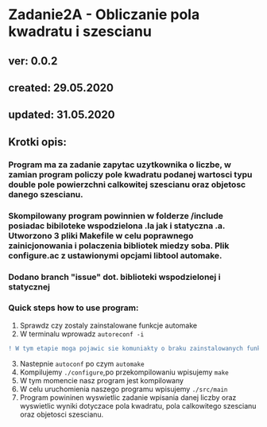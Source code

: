 # Zadanie2A - Obliczanie pola kwadratu i szescianu
## ver: 0.0.2
## created: 29.05.2020
## updated: 31.05.2020
## Krotki opis:
### Program ma za zadanie zapytac uzytkownika o liczbe, w zamian program policzy pole kwadratu podanej wartosci typu double  pole powierzchni calkowitej szescianu oraz objetosc danego  szescianu.

### Skompilowany program powinnien w folderze /include posiadac bibiloteke wspodzielona .la jak i statyczna .a. Utworzono 3 pliki Makefile w celu poprawnego zainicjonowania i polaczenia bibliotek miedzy soba. Plik configure.ac z ustawionymi opcjami libtool automake. 

### Dodano branch "issue" dot. biblioteki wspodzielonej i statycznej

### Quick steps how to use program:
1. Sprawdz czy zostaly zainstalowane funkcje automake
2. W terminalu wprowadz ``autoreconf -i``
```diff
! W tym etapie moga pojawic sie komuniakty o braku zainstalowanych funkcji typu aclocal, aby program zadzialal nalezy dodac funkcje wpisujac polecenie aclocal
```
3. Nastepnie ``autoconf`` po czym ``automake`` 
4. Kompilujemy ``./configure``,po przekompilowaniu wpisujemy ``make``
5. W tym momencie nasz program jest kompilowany
6. W celu uruchomienia naszego programu wpisujemy ``./src/main``
7. Program powininen wyswietlic zadanie wpisania danej liczby oraz wyswietlic wyniki dotyczace pola kwadratu, pola calkowitego szescianu oraz objetosci szescianu.




